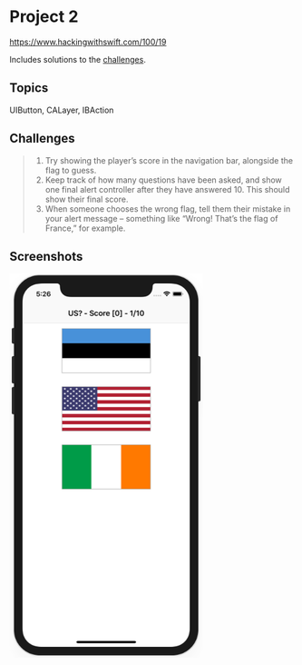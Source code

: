# Project 2

https://www.hackingwithswift.com/100/19

Includes solutions to the [challenges](https://www.hackingwithswift.com/read/2/6/wrap-up).

## Topics

UIButton, CALayer, IBAction

## Challenges

>1. Try showing the player’s score in the navigation bar, alongside the flag to guess.
>2. Keep track of how many questions have been asked, and show one final alert controller after they have answered 10. This should show their final score.
>3. When someone chooses the wrong flag, tell them their mistake in your alert message – something like “Wrong! That’s the flag of France,” for example.


## Screenshots

![screenshot1](screenshots/screen01.png)
